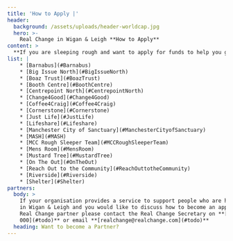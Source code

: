 ```yaml
---
title: 'How to Apply |'
header:
  background: /assets/uploads/header-worldcap.jpg
  hero: >-
    Real Change in Wigan & Leigh **How to Apply**
content: >
  **If you are sleeping rough and want to apply for funds to help you get off the street, get in touch with one of our partner organisations who will work with you to apply for funds on your behalf:**
list: |
    * [Barnabus](#Barnabus)
    * [Big Issue North](#BigIssueNorth)
    * [Boaz Trust](#BoazTrust)
    * [Booth Centre](#BoothCentre)
    * [Centrepoint North](#CentrepointNorth)
    * [Change4Good](#Change4Good)
    * [Coffee4Craig](#Coffee4Craig)
    * [Cornerstone](#Cornerstone)
    * [Just Life](#JustLife)
    * [Lifeshare](#Lifeshare)
    * [Manchester City of Sanctuary](#ManchesterCityofSanctuary)
    * [MASH](#MASH)
    * [MCC Rough Sleeper Team](#MCCRoughSleeperTeam)
    * [Mens Room](#MensRoom)
    * [Mustard Tree](#MustardTree)
    * [On The Out](#OnTheOut)
    * [Reach Out to the Community](#ReachOuttotheCommunity)
    * [Riverside](#Riverside)
    * [Shelter](#Shelter)
partners:
  body: >
    If your organisation provides a service to support people who are homeless
    in Wigan & Leigh and you would like to discuss how to become an approved
    Real Change partner please contact the Real Change Secretary on **[0000 000
    000](#todo)** or email **[realchange@realchange.com](#todo)**
  heading: Want to become a Partner?
---
```

